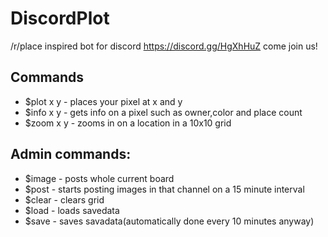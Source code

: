 # DiscordPlot
/r/place inspired bot for discord
https://discord.gg/HgXhHuZ come join us!

## Commands
- $plot x y - places your pixel at x and y
- $info x y - gets info on a pixel such as owner,color and place count
- $zoom x y - zooms in on a location in a 10x10 grid

## Admin commands:

- $image - posts whole current board
- $post - starts posting images in that channel on a 15 minute interval
- $clear - clears grid
- $load - loads savedata
- $save - saves savadata(automatically done every 10 minutes anyway)
